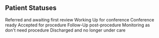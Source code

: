 Patient Statuses
----------------
Referred and awaiting first review
Working Up for conference
Conference ready
Accepted for procedure
Follow-Up post-procedure
Monitoring as don't need procedure
Discharged and no longer under care